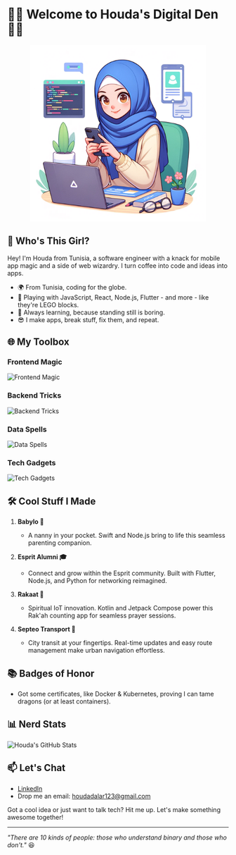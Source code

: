 # 👨‍💻 Welcome to Houda's Digital Den 👨‍💻
<p align="center">
  <img src="images/banner.png" alt="Step into Houda's World of Code" width="400" height="400">
</p>

## 🚀 Who's This Girl?
Hey! I'm Houda from Tunisia, a software engineer with a knack for mobile app magic and a side of web wizardry. I turn coffee into code and ideas into apps.

- 🌍 From Tunisia, coding for the globe.
- 🔭 Playing with JavaScript, React, Node.js, Flutter - and more - like they're LEGO blocks.
- 🌱 Always learning, because standing still is boring.
- 😎 I make apps, break stuff, fix them, and repeat.

## 🌐 My Toolbox

### Frontend Magic
![Frontend Magic](https://skillicons.dev/icons?i=js,react,angular,flutter,swift,kotlin)

### Backend Tricks
![Backend Tricks](https://skillicons.dev/icons?i=nodejs,dotnet,spring)

### Data Spells
![Data Spells](https://skillicons.dev/icons?i=mongodb,mysql)  

### Tech Gadgets
![Tech Gadgets](https://skillicons.dev/icons?i=docker,kubernetes)



## 🛠️ Cool Stuff I Made

1. **Babylo 💛**
   - A nanny in your pocket. Swift and Node.js bring to life this seamless parenting companion.

2. **Esprit Alumni 🎓**
   - Connect and grow within the Esprit community. Built with Flutter, Node.js, and Python for networking reimagined.

3. **Rakaat 🕌**
   - Spiritual IoT innovation. Kotlin and Jetpack Compose power this Rak'ah counting app for seamless prayer sessions.

4. **Septeo Transport 🚌**
   - City transit at your fingertips. Real-time updates and easy route management make urban navigation effortless.




## 📚 Badges of Honor
- Got some certificates, like Docker & Kubernetes, proving I can tame dragons (or at least containers).

## 📊 Nerd Stats
![Houda's GitHub Stats](https://github-readme-stats.vercel.app/api?username=Houdalar&show_icons=true&count_private=true&hide=contribs)

## 📫 Let's Chat
- [LinkedIn](https://www.linkedin.com/in/houda-lariani-52221529a)
- Drop me an email: houdadalar123@gmail.com

Got a cool idea or just want to talk tech? Hit me up. Let's make something awesome together!

---

*"There are 10 kinds of people: those who understand binary and those who don't."* 😆

